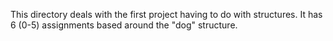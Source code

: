 This directory deals with the first project having to do with structures.  It has 6 (0-5) assignments based around the "dog" structure.
